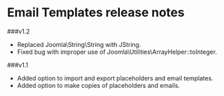 Email Templates release notes
==========================

###v1.2
* Replaced Joomla\String\String with JString.
* Fixed bug with improper use of Joomla\Utilities\ArrayHelper::toInteger.

###v1.1
* Added option to import and export placeholders and email templates.
* Added option to make copies of placeholders and emails.